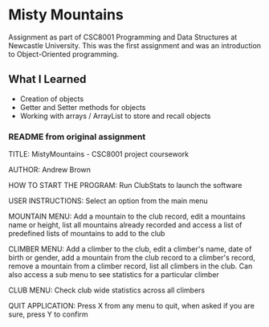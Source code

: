 # Misty Mountains

Assignment as part of CSC8001 Programming and Data Structures at Newcastle University. This was the first assignment and was an introduction to Object-Oriented programming.

## What I Learned

* Creation of objects
* Getter and Setter methods for objects
* Working with arrays / ArrayList to store and recall objects

### README from original assignment

TITLE:
	MistyMountains - CSC8001 project coursework

AUTHOR:
	Andrew Brown

HOW TO START THE PROGRAM:
	Run ClubStats to launch the software

USER INSTRUCTIONS:
	Select an option from the main menu

MOUNTAIN MENU:
	Add a mountain to the club record, edit a mountains name or height, list all
	mountains already recorded and access a list of predefined lists of mountains
	to add to the club

CLIMBER MENU:
    Add a climber to the club, edit a climber's name, date of birth or gender, add
    a mountain from the club record to a climber's record, remove a mountain from a
    climber record, list all climbers in the club. Can also access a sub menu to see
    statistics for a particular climber
    
CLUB MENU:
    Check club wide statistics across all climbers
    
QUIT APPLICATION:
    Press X from any menu to quit, when asked if you are sure, press Y to confirm
